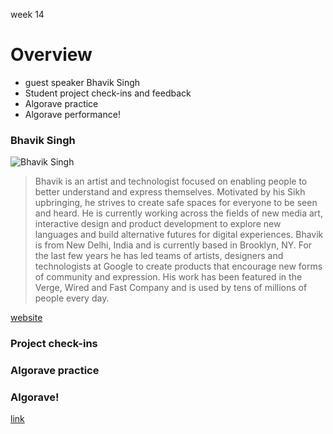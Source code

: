 week 14

# Overview

- guest speaker Bhavik Singh
- Student project check-ins and feedback
- Algorave practice
- Algorave performance!

### Bhavik Singh

![Bhavik Singh](https://images.squarespace-cdn.com/content/v1/5c48ec58d274cb651051d2a6/1598647686251-HEBYF9J7QWKCLRKYS6Y2/ke17ZwdGBToddI8pDm48kNiEM88mrzHRsd1mQ3bxVct7gQa3H78H3Y0txjaiv_0fDoOvxcdMmMKkDsyUqMSsMWxHk725yiiHCCLfrh8O1z4YTzHvnKhyp6Da-NYroOW3ZGjoBKy3azqku80C789l0s0XaMNjCqAzRibjnE_wBlkZ2axuMlPfqFLWy-3Tjp4nKScCHg1XF4aLsQJlo6oYbA/Bhavik.jpg?format=500w)

> Bhavik is an artist and technologist focused on enabling people to better understand and express themselves. Motivated by his Sikh upbringing, he strives to create safe spaces for everyone to be seen and heard. He is currently working across the fields of new media art, interactive design and product development to explore new languages and build alternative futures for digital experiences. Bhavik is from New Delhi, India and is currently based in Brooklyn, NY. For the last few years he has led teams of artists, designers and technologists at Google to create products that encourage new forms of community and expression. His work has been featured in the Verge, Wired and Fast Company and is used by tens of millions of people every day.

[website](https://bhaviksingh.com/)

### Project check-ins

### Algorave practice

### Algorave!

[link](https://purchase.zoom.us/j/91083216556?pwd=Q0dVR2t0ZlBYT2l3TVZQOUZHMHoydz09)
